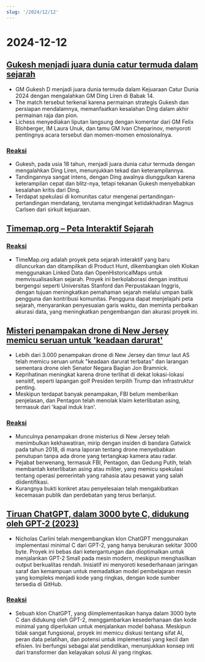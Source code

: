 ```yaml
---
slug: '/2024/12/12'
---
```


# 2024-12-12

## [Gukesh menjadi juara dunia catur termuda dalam sejarah](https://lichess.org/@/Lichess/blog/wcc-2024-round-14-gukesh-becomes-the-youngest-world-champion-in-history/cDggdNZw)

- GM Gukesh D menjadi juara dunia termuda dalam Kejuaraan Catur Dunia 2024 dengan mengalahkan GM Ding Liren di Babak 14.
- The match tersebut terkenal karena permainan strategis Gukesh dan persiapan mendalamnya, memanfaatkan kesalahan Ding dalam akhir permainan raja dan pion.
- Lichess menyediakan liputan langsung dengan komentar dari GM Felix Blohberger, IM Laura Unuk, dan tamu GM Ivan Cheparinov, menyoroti pentingnya acara tersebut dan momen-momen emosionalnya.

### [Reaksi](https://news.ycombinator.com/item?id=42398952)

- Gukesh, pada usia 18 tahun, menjadi juara dunia catur termuda dengan mengalahkan Ding Liren, menunjukkan tekad dan keterampilannya.
- Tandingannya sangat intens, dengan Ding awalnya diunggulkan karena keterampilan cepat dan blitz-nya, tetapi tekanan Gukesh menyebabkan kesalahan kritis dari Ding.
- Terdapat spekulasi di komunitas catur mengenai pertandingan-pertandingan mendatang, terutama mengingat ketidakhadiran Magnus Carlsen dari sirkuit kejuaraan.

## [Timemap.org – Peta Interaktif Sejarah](https://www.oldmapsonline.org/en/history/regions)

### [Reaksi](https://news.ycombinator.com/item?id=42397550)

- TimeMap.org adalah proyek peta sejarah interaktif yang baru diluncurkan dan ditampilkan di Product Hunt, dikembangkan oleh Klokan menggunakan Linked Data dan OpenHistoricalMaps untuk memvisualisasikan sejarah. Proyek ini berkolaborasi dengan institusi bergengsi seperti Universitas Stanford dan Perpustakaan Inggris, dengan tujuan meningkatkan pemahaman sejarah melalui umpan balik pengguna dan kontribusi komunitas. Pengguna dapat menjelajahi peta sejarah, menyarankan penyesuaian garis waktu, dan meminta perbaikan akurasi data, yang meningkatkan pengembangan dan akurasi proyek ini.

## [Misteri penampakan drone di New Jersey memicu seruan untuk 'keadaan darurat'](https://www.theguardian.com/us-news/2024/dec/11/new-jersey-drone-sightings-state-of-emergency)

- Lebih dari 3.000 penampakan drone di New Jersey dan timur laut AS telah memicu seruan untuk "keadaan darurat terbatas" dan larangan sementara drone oleh Senator Negara Bagian Jon Bramnick.
- Keprihatinan meningkat karena drone terlihat di dekat lokasi-lokasi sensitif, seperti lapangan golf Presiden terpilih Trump dan infrastruktur penting.
- Meskipun terdapat banyak penampakan, FBI belum memberikan penjelasan, dan Pentagon telah menolak klaim keterlibatan asing, termasuk dari 'kapal induk Iran'.

### [Reaksi](https://news.ycombinator.com/item?id=42391443)

- Munculnya penampakan drone misterius di New Jersey telah menimbulkan kekhawatiran, mirip dengan insiden di bandara Gatwick pada tahun 2018, di mana laporan tentang drone menyebabkan penutupan tanpa ada drone yang tertangkap kamera atau radar.
- Pejabat berwenang, termasuk FBI, Pentagon, dan Gedung Putih, telah membantah keterlibatan asing atau militer, yang memicu spekulasi tentang operasi pemerintah yang rahasia atau pesawat yang salah diidentifikasi.
- Kurangnya bukti konkret atau penyelesaian telah mengakibatkan kecemasan publik dan perdebatan yang terus berlanjut.

## [Tiruan ChatGPT, dalam 3000 byte C, didukung oleh GPT-2 (2023)](https://nicholas.carlini.com/writing/2023/chat-gpt-2-in-c.html)

- Nicholas Carlini telah mengembangkan klon ChatGPT menggunakan implementasi minimal C dari GPT-2, yang hanya berukuran sekitar 3000 byte. Proyek ini bebas dari ketergantungan dan dioptimalkan untuk menjalankan GPT-2 Small pada mesin modern, meskipun menghasilkan output berkualitas rendah. Inisiatif ini menyoroti kesederhanaan jaringan saraf dan kemampuan untuk memadatkan model pembelajaran mesin yang kompleks menjadi kode yang ringkas, dengan kode sumber tersedia di GitHub.

### [Reaksi](https://news.ycombinator.com/item?id=42396372)

- Sebuah klon ChatGPT, yang diimplementasikan hanya dalam 3000 byte C dan didukung oleh GPT-2, menggambarkan kesederhanaan dan kode minimal yang diperlukan untuk menjalankan model bahasa. Meskipun tidak sangat fungsional, proyek ini memicu diskusi tentang sifat AI, peran data pelatihan, dan potensi untuk implementasi yang kecil dan efisien. Ini berfungsi sebagai alat pendidikan, menunjukkan konsep inti dari transformer dan kelayakan solusi AI yang ringkas.

<head>
  <meta property="og:title" content="Gukesh menjadi juara dunia catur termuda dalam sejarah" />
  <meta property="og:type" content="website" />
  <meta property="og:image" content="https://og.cho.sh/api/og/?title=Gukesh%20menjadi%20juara%20dunia%20catur%20termuda%20dalam%20sejarah&subheading=Kamis%2C%2012%20Desember%202024%3A%20Ringkasan%20Berita%20Peretas" />
</head>
